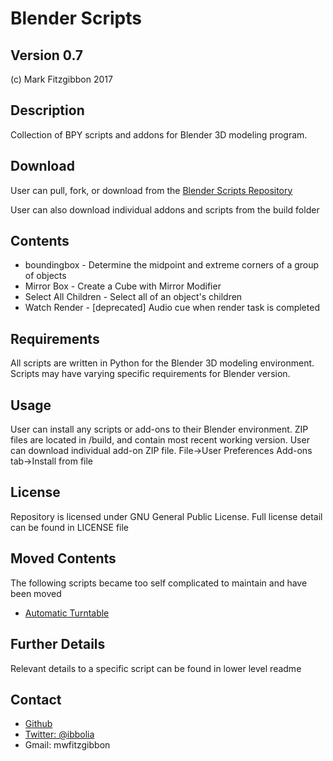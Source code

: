 Blender Scripts
===============
Version 0.7
-----------
(c) Mark Fitzgibbon 2017

Description
-----------
Collection of BPY scripts and addons for Blender 3D modeling program.

Download
--------
User can pull, fork, or download from the 
[Blender Scripts Repository](https://github.com/ibbolia/blender-scripts)

User can also download individual addons and scripts from the build folder

Contents
----------
- boundingbox - Determine the midpoint and extreme corners of a group of objects
- Mirror Box - Create a Cube with Mirror Modifier
- Select All Children - Select all of an object's children
- Watch Render - [deprecated] Audio cue when render task is completed

Requirements
------------
All scripts are written in Python for the Blender 3D modeling environment. 
Scripts may have varying specific requirements for Blender version.

Usage
-----
User can install any scripts or add-ons to their Blender environment.
ZIP files are located in /build, and contain most recent working version.
User can download individual add-on ZIP file.
File->User Preferences
Add-ons tab->Install from file

License
-------
Repository is licensed under GNU General Public License.
Full license detail can be found in LICENSE file 

Moved Contents
--------------
The following scripts became too self complicated to maintain and have been moved
- [Automatic Turntable](https://github.com/ibbolia/blender-automatic-turntable)

Further Details
---------------
Relevant details to a specific script can be found in lower level readme

Contact
-------
- [Github](https://github.com/ibbolia)
- [Twitter: @ibbolia](https://twitter.com/ibbolia)
- Gmail: mwfitzgibbon